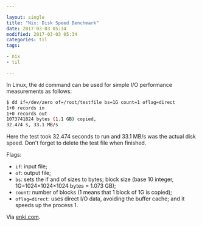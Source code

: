 ```yaml
---

layout: single
title: "Nix: Disk Speed Benchmark"
date: 2017-03-03 05:34
modified: 2017-03-03 05:34
categories: til
tags:

- nix
- til

---
```


In Linux, the `dd` command can be used for simple I/O performance measurements
as follows:

```bash
$ dd if=/dev/zero of=/root/testfile bs=1G count=1 oflag=direct
1+0 records in
1+0 records out
1073741824 bytes (1.1 GB) copied,
32.474 s, 33.1 MB/s
```

Here the test took 32.474 seconds to run and 33.1 MB/s was the actual disk speed.
Don't forget to delete the test file when finished.

Flags:

- `if`: input file;
- `of`: output file;
- `bs`: sets the if and of sizes to bytes;
  block size (base 10 integer, 1G=1024×1024×1024 bytes = 1.073 GB);
- `count`: number of blocks (1 means that 1 block of 1G is copied);
- `oflag=direct`: uses direct I/O data, avoiding the buffer cache; and
  it speeds up the process 1.

Via [enki.com](https://app.enkipro.com/#/insight/55860b435c637c4b29b92749).
